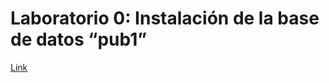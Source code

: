 # Laboratorio 0: Instalación de la base de datos “pub1”
[Link](https://awsrestart.instructure.com/courses/866/modules/items/385556)
